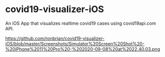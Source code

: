 # covid19-visualizer-iOS
An iOS App that visualizes realtime covid19 cases using covid19api.com API.


https://github.com/ronbrian/covid19-visualizer-iOS/blob/master/Screenshots/Simulator%20Screen%20Shot%20-%20iPhone%2011%20Pro%20-%202020-09-08%20at%2022.40.03.png



